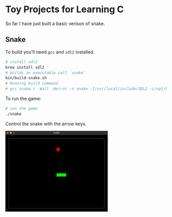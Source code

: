 # Toy Projects for Learning C

So far I have just built a basic verison of snake.

## Snake

To build you'll need `gcc` and `sdl2` installed.

```bash
# install sdl2
brew install sdl2
# builds an executable call `snake`
bin/build-snake.sh
# Running build command
# gcc snake.c -Wall -Werror -o snake -I/usr/local/include/SDL2 -L/opt/homebrew/lib -lSDL2
```

To run the game:
```bash
# run the game
./snake
```

Control the snake with the arrow keys.

![Snake](assets/snake.gif)
